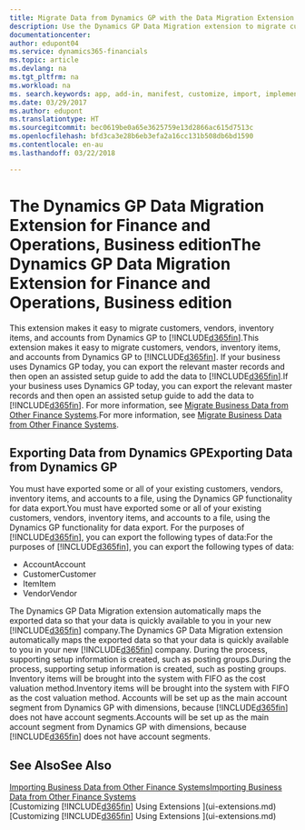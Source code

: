 ```yaml
---
title: Migrate Data from Dynamics GP with the Data Migration Extension | Microsoft Docs
description: Use the Dynamics GP Data Migration extension to migrate customers, vendors, inventory items, and accounts from Dynamics GP to Finance and Operations, Business edition .
documentationcenter: 
author: edupont04
ms.service: dynamics365-financials
ms.topic: article
ms.devlang: na
ms.tgt_pltfrm: na
ms.workload: na
ms. search.keywords: app, add-in, manifest, customize, import, implement
ms.date: 03/29/2017
ms.author: edupont
ms.translationtype: HT
ms.sourcegitcommit: bec0619be0a65e3625759e13d2866ac615d7513c
ms.openlocfilehash: bfd3ca3e28b6eb3efa2a16cc131b508db6bd1590
ms.contentlocale: en-au
ms.lasthandoff: 03/22/2018

---
```

# <a name="the-dynamics-gp-data-migration-extension-for-finance-and-operations-business-edition"></a><span data-ttu-id="14b55-103">The Dynamics GP Data Migration Extension for Finance and Operations, Business edition</span><span class="sxs-lookup"><span data-stu-id="14b55-103">The Dynamics GP Data Migration Extension for Finance and Operations, Business edition</span></span> 
<span data-ttu-id="14b55-104">This extension makes it easy to migrate customers, vendors, inventory items, and accounts from Dynamics GP to [!INCLUDE[d365fin](includes/d365fin_md.md)].</span><span class="sxs-lookup"><span data-stu-id="14b55-104">This extension makes it easy to migrate customers, vendors, inventory items, and accounts from Dynamics GP to [!INCLUDE[d365fin](includes/d365fin_md.md)].</span></span> <span data-ttu-id="14b55-105">If your business uses Dynamics GP today, you can export the relevant master records and then open an assisted setup guide to add the data to [!INCLUDE[d365fin](includes/d365fin_md.md)].</span><span class="sxs-lookup"><span data-stu-id="14b55-105">If your business uses Dynamics GP today, you can export the relevant master records and then open an assisted setup guide to add the data to [!INCLUDE[d365fin](includes/d365fin_md.md)].</span></span> <span data-ttu-id="14b55-106">For more information, see [Migrate Business Data from Other Finance Systems](upload-data.md).</span><span class="sxs-lookup"><span data-stu-id="14b55-106">For more information, see [Migrate Business Data from Other Finance Systems](upload-data.md).</span></span>

## <a name="exporting-data-from-dynamics-gp"></a><span data-ttu-id="14b55-107">Exporting Data from Dynamics GP</span><span class="sxs-lookup"><span data-stu-id="14b55-107">Exporting Data from Dynamics GP</span></span>
<span data-ttu-id="14b55-108">You must have exported some or all of your existing customers, vendors, inventory items, and accounts to a file, using the Dynamics GP functionality for data export.</span><span class="sxs-lookup"><span data-stu-id="14b55-108">You must have exported some or all of your existing customers, vendors, inventory items, and accounts to a file, using the Dynamics GP functionality for data export.</span></span> <span data-ttu-id="14b55-109">For the purposes of [!INCLUDE[d365fin](includes/d365fin_md.md)], you can export the following types of data:</span><span class="sxs-lookup"><span data-stu-id="14b55-109">For the purposes of [!INCLUDE[d365fin](includes/d365fin_md.md)], you can export the following types of data:</span></span>

* <span data-ttu-id="14b55-110">Account</span><span class="sxs-lookup"><span data-stu-id="14b55-110">Account</span></span>  
* <span data-ttu-id="14b55-111">Customer</span><span class="sxs-lookup"><span data-stu-id="14b55-111">Customer</span></span>  
* <span data-ttu-id="14b55-112">Item</span><span class="sxs-lookup"><span data-stu-id="14b55-112">Item</span></span>  
* <span data-ttu-id="14b55-113">Vendor</span><span class="sxs-lookup"><span data-stu-id="14b55-113">Vendor</span></span>  

<span data-ttu-id="14b55-114">The Dynamics GP Data Migration extension automatically maps the exported data so that your data is quickly available to you in your new [!INCLUDE[d365fin](includes/d365fin_md.md)] company.</span><span class="sxs-lookup"><span data-stu-id="14b55-114">The Dynamics GP Data Migration extension automatically maps the exported data so that your data is quickly available to you in your new [!INCLUDE[d365fin](includes/d365fin_md.md)] company.</span></span> <span data-ttu-id="14b55-115">During the process, supporting setup information is created, such as posting groups.</span><span class="sxs-lookup"><span data-stu-id="14b55-115">During the process, supporting setup information is created, such as posting groups.</span></span> <span data-ttu-id="14b55-116">Inventory items will be brought into the system with FIFO as the cost valuation method.</span><span class="sxs-lookup"><span data-stu-id="14b55-116">Inventory items will be brought into the system with FIFO as the cost valuation method.</span></span> <span data-ttu-id="14b55-117">Accounts will be set up as the main account segment from Dynamics GP with dimensions, because [!INCLUDE[d365fin](includes/d365fin_long_md.md)] does not have account segments.</span><span class="sxs-lookup"><span data-stu-id="14b55-117">Accounts will be set up as the main account segment from Dynamics GP with dimensions, because [!INCLUDE[d365fin](includes/d365fin_long_md.md)] does not have account segments.</span></span>

## <a name="see-also"></a><span data-ttu-id="14b55-118">See Also</span><span class="sxs-lookup"><span data-stu-id="14b55-118">See Also</span></span>
[<span data-ttu-id="14b55-119">Importing Business Data from Other Finance Systems</span><span class="sxs-lookup"><span data-stu-id="14b55-119">Importing Business Data from Other Finance Systems</span></span>](upload-data.md)  
<span data-ttu-id="14b55-120">[Customizing [!INCLUDE[d365fin](includes/d365fin_md.md)] Using Extensions ](ui-extensions.md)</span><span class="sxs-lookup"><span data-stu-id="14b55-120">[Customizing [!INCLUDE[d365fin](includes/d365fin_md.md)] Using Extensions ](ui-extensions.md)</span></span>  

